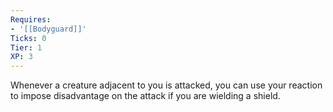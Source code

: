 ```yaml
---
Requires:
- '[[Bodyguard]]'
Ticks: 0
Tier: 1
XP: 3
---
```


Whenever a creature adjacent to you is attacked, you can use your reaction to impose disadvantage on the attack if you are wielding a shield.